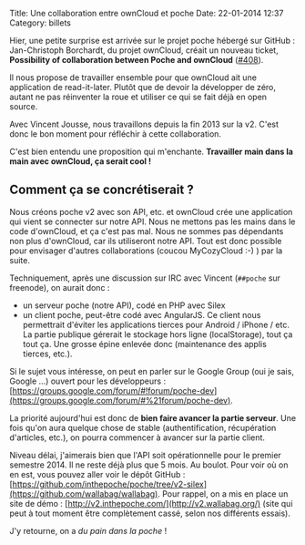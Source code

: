 Title: Une collaboration entre ownCloud et poche
Date: 22-01-2014 12:37
Category: billets

Hier, une petite surprise est arrivée sur le projet poche hébergé sur GitHub : Jan-Christoph Borchardt, du projet ownCloud, créait un nouveau ticket, **Possibility of collaboration between Poche and ownCloud** ([#408](https://github.com/wallabag/wallabag/issues/408)).

Il nous propose de travailler ensemble pour que ownCloud ait une application de read-it-later. Plutôt que de devoir la développer de zéro, autant ne pas réinventer la roue et utiliser ce qui se fait déjà en open source.

Avec Vincent Jousse, nous travaillons depuis la fin 2013 sur la v2. C'est donc le bon moment pour réfléchir à cette collaboration.

C'est bien entendu une proposition qui m'enchante. **Travailler main dans la main avec ownCloud, ça serait cool !**

## Comment ça se concrétiserait ?

Nous créons poche v2 avec son API, etc. et ownCloud crée une application qui vient se connecter sur notre API. Nous ne mettons pas les mains dans le code d'ownCloud, et ça c'est pas mal. Nous ne sommes pas dépendants non plus d'ownCloud, car ils utiliseront notre API.
Tout est donc possible pour envisager d'autres collaborations (coucou MyCozyCloud :-) ) par la suite.

Techniquement, après une discussion sur IRC avec Vincent (`##poche` sur freenode), on aurait donc :
* un serveur poche (notre API), codé en PHP avec Silex
* un client poche, peut-être codé avec AngularJS. Ce client nous permettrait d'éviter les applications tierces pour Android / iPhone / etc. La partie publique gérerait le stockage hors ligne (localStorage), tout ça tout ça. Une grosse épine enlevée donc (maintenance des applis tierces, etc.).

Si le sujet vous intéresse, on peut en parler sur le Google Group (oui je sais, Google ...) ouvert pour les développeurs : [https://groups.google.com/forum/#!forum/poche-dev](https://groups.google.com/forum/#%21forum/poche-dev).

La priorité aujourd'hui est donc de **bien faire avancer la partie serveur**. Une fois qu'on aura quelque chose de stable (authentification, récupération d'articles, etc.), on pourra commencer à avancer sur la partie client.

Niveau délai, j'aimerais bien que l'API soit opérationnelle pour le premier semestre 2014. Il ne reste déjà plus que 5 mois. Au boulot.
Pour voir où on en est, vous pouvez aller voir le dépôt GitHub : [https://github.com/inthepoche/poche/tree/v2-silex](https://github.com/wallabag/wallabag). Pour rappel, on a mis en place un site de démo : [http://v2.inthepoche.com/](http://v2.wallabag.org/) (site qui peut à tout moment être complètement cassé, selon nos différents essais).

J'y retourne, on a _du pain dans la poche_ !
